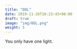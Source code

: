```yaml
---
title: "OOL"
date: 2019-11-26T16:23:43+08:00
draft: true
image: "img/OOL.png"
weight: 5
---
```


You only have one light.

